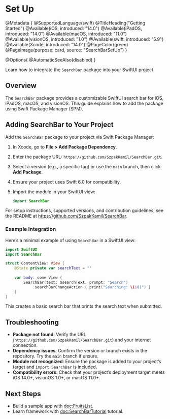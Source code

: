 # Set Up

@Metadata {
    @SupportedLanguage(swift)
    @TitleHeading("Getting Started")
    @Available(iOS, introduced: "14.0")
    @Available(iPadOS, introduced: "14.0")
    @Available(macOS, introduced: "11.0")
    @Available(visionOS, introduced: "1.0")
    @Available(swift, introduced: "5.9")
    @Available(Xcode, introduced: "14.0")
    @PageColor(green)
    @PageImage(purpose: card, source: "SearchBarSetUp")
}

@Options{
    @AutomaticSeeAlso(disabled)
}

Learn how to integrate the `SearchBar` package into your SwiftUI project.

## Overview

The `SearchBar` package provides a customizable SwiftUI search bar for iOS, iPadOS, macOS, and visionOS. This guide explains how to add the package using Swift Package Manager (SPM).

## Adding SearchBar to Your Project

Add the `SearchBar` package to your project via Swift Package Manager:

1. In Xcode, go to **File > Add Package Dependency**.
2. Enter the package URL: `https://github.com/SzpakKamil/SearchBar.git`.
3. Select a version (e.g., a specific tag) or use the `main` branch, then click **Add Package**.
4. Ensure your project uses Swift 6.0 for compatibility.
5. Import the module in your SwiftUI view:

   ```swift
   import SearchBar
   ```

For setup instructions, supported versions, and contribution guidelines, see the README at https://github.com/SzpakKamil/SearchBar.

### Example Integration

Here’s a minimal example of using `SearchBar` in a SwiftUI view:

```swift
import SwiftUI
import SearchBar

struct ContentView: View {
    @State private var searchText = ""
    
    var body: some View {
        SearchBar(text: $searchText, prompt: "Search")
            .searchBarChangeAction { print("Searching: \($0)") }
    }
}
```

This creates a basic search bar that prints the search text when submitted.

## Troubleshooting

- **Package not found**: Verify the URL (`https://github.com/SzpakKamil/SearchBar.git`) and your internet connection.
- **Dependency issues**: Confirm the version or branch exists in the repository. Try the `main` branch if unsure.
- **Module not recognized**: Ensure the package is added to your project’s target and `import SearchBar` is included.
- **Compatibility errors**: Check that your project’s deployment target meets iOS 14.0+, visionOS 1.0+, or macOS 11.0+.

## Next Steps

- Build a sample app with <doc:FruitsList>.
- Learn framework with <doc:SearchBarTutorial> tutorial.
